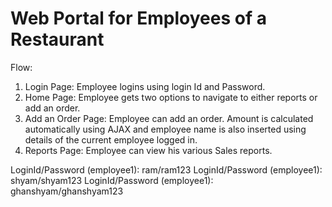 # Web Portal for Employees of a Restaurant

Flow:
1. Login Page: Employee logins using login Id and Password.
2. Home Page: Employee gets two options to navigate to either reports or add an order.
3. Add an Order Page: Employee can add an order. Amount is calculated automatically using AJAX and employee name is also inserted using details of the current employee logged in.
4. Reports Page: Employee can view his various Sales reports.

LoginId/Password (employee1): ram/ram123
LoginId/Password (employee1): shyam/shyam123
LoginId/Password (employee1): ghanshyam/ghanshyam123


